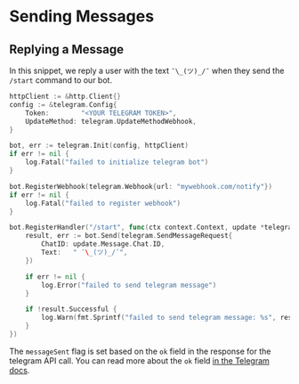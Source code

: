 # Sending Messages

## Replying a Message

In this snippet, we reply a user with the text `¯\_(ツ)_/¯` when they send the `/start` command to our bot.

```go
httpClient := &http.Client{}
config := &telegram.Config{
    Token:        "<YOUR TELEGRAM TOKEN>",
    UpdateMethod: telegram.UpdateMethodWebhook,
}

bot, err := telegram.Init(config, httpClient)
if err != nil {
    log.Fatal("failed to initialize telegram bot")
}

bot.RegisterWebhook(telegram.Webhook{url: "mywebhook.com/notify"})
if err != nil {
    log.Fatal("failed to register webhook")
}

bot.RegisterHandler("/start", func(ctx context.Context, update *telegram.Update) {
    result, err := bot.Send(telegram.SendMessageRequest{
        ChatID: update.Message.Chat.ID,
        Text:   " ¯\_(ツ)_/¯",
    })

    if err != nil {
        log.Error("failed to send telegram message")
    }

    if !result.Successful {
        log.Warn(fmt.Sprintf("failed to send telegram message: %s", result.Description))
    }
})
```

The `messageSent` flag is set based on the `ok` field in the response for the telegram API call. You can read more about
the `ok` field [in the Telegram docs](https://core.telegram.org/bots/api#making-requests).
